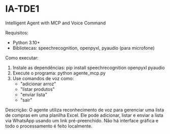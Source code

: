 # IA-TDE1
Intelligent Agent with MCP and Voice Command

Requisitos:
- Python 3.10+
- Bibliotecas: speechrecognition, openpyxl, pyaudio (para microfone)

Como executar:
1. Instale as dependências:
   pip install speechrecognition openpyxl pyaudio
2. Execute o programa:
   python agente_mcp.py
3. Use comandos de voz como:
   - "adicionar arroz"
   - "listar produtos"
   - "enviar lista"
   - "sair"

Descrição:
O agente utiliza reconhecimento de voz para gerenciar uma lista de compras em uma planilha Excel. Ele pode adicionar, listar e enviar a lista via WhatsApp usando um link pré-preenchido. Não há interface gráfica e todo o processamento é feito localmente.
